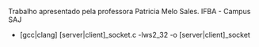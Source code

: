 Trabalho apresentado pela professora Patricia Melo Sales. 
IFBA - Campus SAJ

- [gcc|clang] [server|client]_socket.c -lws2_32 -o [server|client]_socket
